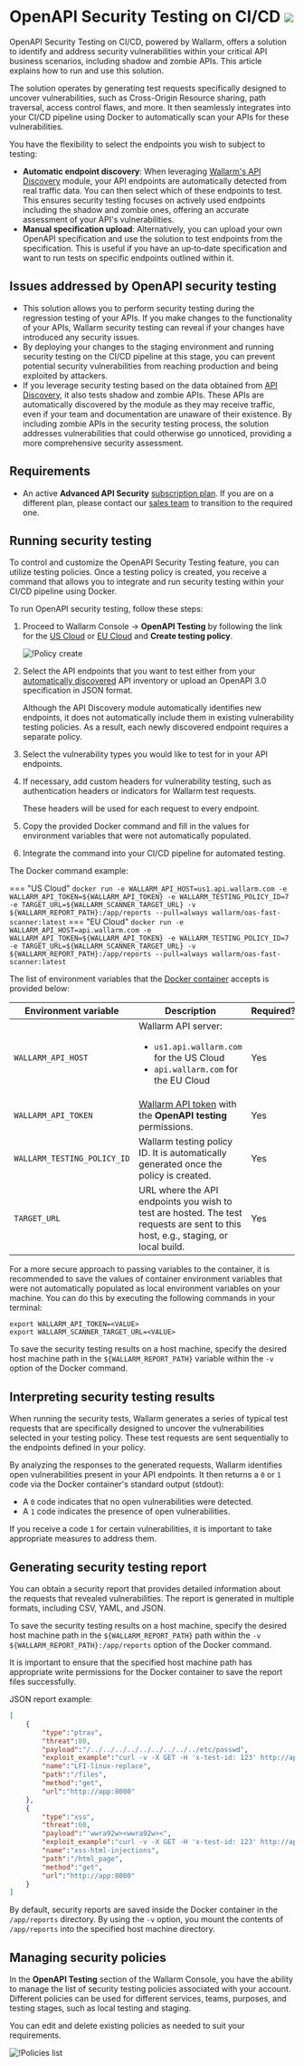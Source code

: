 # OpenAPI Security Testing on CI/CD <a href="../../about-wallarm/subscription-plans/#waap-and-advanced-api-security"><img src="../../images/api-security-tag.svg" style="border: none;"></a>

OpenAPI Security Testing on CI/CD, powered by Wallarm, offers a solution to identify and address security vulnerabilities within your critical API business scenarios, including shadow and zombie APIs. This article explains how to run and use this solution.

The solution operates by generating test requests specifically designed to uncover vulnerabilities, such as Cross-Origin Resource sharing, path traversal, access control flaws, and more. It then seamlessly integrates into your CI/CD pipeline using Docker to automatically scan your APIs for these vulnerabilities.

You have the flexibility to select the endpoints you wish to subject to testing:

* **Automatic endpoint discovery**: When leveraging [Wallarm's API Discovery](../api-discovery/overview.md) module, your API endpoints are automatically detected from real traffic data. You can then select which of these endpoints to test. This ensures security testing focuses on actively used endpoints including the shadow and zombie ones, offering an accurate assessment of your API's vulnerabilities.
* **Manual specification upload**: Alternatively, you can upload your own OpenAPI specification and use the solution to test endpoints from the specification. This is useful if you have an up‑to‑date specification and want to run tests on specific endpoints outlined within it.

## Issues addressed by OpenAPI security testing

* This solution allows you to perform security testing during the regression testing of your APIs. If you make changes to the functionality of your APIs, Wallarm security testing can reveal if your changes have introduced any security issues.
* By deploying your changes to the staging environment and running security testing on the CI/CD pipeline at this stage, you can prevent potential security vulnerabilities from reaching production and being exploited by attackers.
* If you leverage security testing based on the data obtained from [API Discovery](../api-discovery/overview.md), it also tests shadow and zombie APIs. These APIs are automatically discovered by the module as they may receive traffic, even if your team and documentation are unaware of their existence. By including zombie APIs in the security testing process, the solution addresses vulnerabilities that could otherwise go unnoticed, providing a more comprehensive security assessment.

## Requirements

* An active **Advanced API Security** [subscription plan](../about-wallarm/subscription-plans.md#waap-and-advanced-api-security). If you are on a different plan, please contact our [sales team](mailto:sales@wallarm.com) to transition to the required one.

## Running security testing

To control and customize the OpenAPI Security Testing feature, you can utilize testing policies. Once a testing policy is created, you receive a command that allows you to integrate and run security testing within your CI/CD pipeline using Docker.

To run OpenAPI security testing, follow these steps:

1. Proceed to Wallarm Console → **OpenAPI Testing** by following the link for the [US Cloud](https://us1.my.wallarm.com/security-testing) or [EU Cloud](https://my.wallarm.com/security-testing) and **Create testing policy**.

    ![!Policy create](../images/user-guides/openapi-testing/create-testing-policy.png)
1. Select the API endpoints that you want to test either from your [automatically discovered](../api-discovery/overview.md) API inventory or upload an OpenAPI 3.0 specification in JSON format.

    Although the API Discovery module automatically identifies new endpoints, it does not automatically include them in existing vulnerability testing policies. As a result, each newly discovered endpoint requires a separate policy.
1. Select the vulnerability types you would like to test for in your API endpoints.
1. If necessary, add custom headers for vulnerability testing, such as authentication headers or indicators for Wallarm test requests.

    These headers will be used for each request to every endpoint.
1. Copy the provided Docker command and fill in the values for environment variables that were not automatically populated.
1. Integrate the command into your CI/CD pipeline for automated testing.

The Docker command example:

=== "US Cloud"
    ```
    docker run -e WALLARM_API_HOST=us1.api.wallarm.com -e WALLARM_API_TOKEN=${WALLARM_API_TOKEN} -e WALLARM_TESTING_POLICY_ID=7 -e TARGET_URL=${WALLARM_SCANNER_TARGET_URL} -v ${WALLARM_REPORT_PATH}:/app/reports --pull=always wallarm/oas-fast-scanner:latest
    ```
=== "EU Cloud"
    ```
    docker run -e WALLARM_API_HOST=api.wallarm.com -e WALLARM_API_TOKEN=${WALLARM_API_TOKEN} -e WALLARM_TESTING_POLICY_ID=7 -e TARGET_URL=${WALLARM_SCANNER_TARGET_URL} -v ${WALLARM_REPORT_PATH}:/app/reports --pull=always wallarm/oas-fast-scanner:latest
    ```

The list of environment variables that the [Docker container](https://hub.docker.com/r/wallarm/oas-fast-scanner) accepts is provided below:

Environment variable | Description| Required?
--- | ---- | ----
`WALLARM_API_HOST` | Wallarm API server:<ul><li>`us1.api.wallarm.com` for the US Cloud</li><li>`api.wallarm.com` for the EU Cloud</li></ul> | Yes
`WALLARM_API_TOKEN` | [Wallarm API token](../user-guides/settings/api-tokens.md) with the **OpenAPI testing** permissions. | Yes
`WALLARM_TESTING_POLICY_ID` | Wallarm testing policy ID. It is automatically generated once the policy is created. | Yes
`TARGET_URL` | URL where the API endpoints you wish to test are hosted. The test requests are sent to this host, e.g., staging, or local build. | Yes

For a more secure approach to passing variables to the container, it is recommended to save the values of container environment variables that were not automatically populated as local environment variables on your machine. You can do this by executing the following commands in your terminal:

```
export WALLARM_API_TOKEN=<VALUE>
export WALLARM_SCANNER_TARGET_URL=<VALUE>
```

To save the security testing results on a host machine, specify the desired host machine path in the `${WALLARM_REPORT_PATH}` variable within the `-v` option of the Docker command.

## Interpreting security testing results

When running the security tests, Wallarm generates a series of typical test requests that are specifically designed to uncover the vulnerabilities selected in your testing policy. These test requests are sent sequentially to the endpoints defined in your policy.

By analyzing the responses to the generated requests, Wallarm identifies open vulnerabilities present in your API endpoints. It then returns a `0` or `1` code via the Docker container's standard output (stdout):

* A `0` code indicates that no open vulnerabilities were detected.
* A `1` code indicates the presence of open vulnerabilities.

If you receive a code `1` for certain vulnerabilities, it is important to take appropriate measures to address them.

## Generating security testing report

You can obtain a security report that provides detailed information about the requests that revealed vulnerabilities. The report is generated in multiple formats, including CSV, YAML, and JSON.

To save the security testing results on a host machine, specify the desired host machine path in the `${WALLARM_REPORT_PATH}` path within the `-v ${WALLARM_REPORT_PATH}:/app/reports` option of the Docker command.

It is important to ensure that the specified host machine path has appropriate write permissions for the Docker container to save the report files successfully.

JSON report example:

```json
[
    {
        "type":"ptrav",
        "threat":80,
        "payload":"/../../../../../../../../../etc/passwd",
        "exploit_example":"curl -v -X GET -H 'x-test-id: 123' http://app:8000/files?path=/../../../../../../../../../etc/passwd\n\n{\"file_contents\":\"root:x:0:0:root:/root:/bin/bash\\ndaemon:x:1:1:daemon:/usr/sbin:/usr/sbin/nologin\\n",
        "name":"LFI-linux-replace",
        "path":"/files",
        "method":"get",
        "url":"http://app:8000"
    },
    {
        "type":"xss",
        "threat":60,
        "payload":"'wwra92w><wwra92w><",
        "exploit_example":"curl -v -X GET -H 'x-test-id: 123' http://app:8000/html_page?query='wwra92w><wwra92w><\n\n<html><body>'wwra92w><wwra92w><</body></html>",
        "name":"xss-html-injections",
        "path":"/html_page",
        "method":"get",
        "url":"http://app:8000"
    }
]
```

By default, security reports are saved inside the Docker container in the `/app/reports` directory. By using the `-v` option, you mount the contents of `/app/reports` into the specified host machine directory.

## Managing security policies

In the **OpenAPI Testing** section of the Wallarm Console, you have the ability to manage the list of security testing policies associated with your account. Different policies can be used for different services, teams, purposes, and testing stages, such as local testing and staging.

You can edit and delete existing policies as needed to suit your requirements.

![!Policies list](../images/user-guides/openapi-testing/testing-policies-list.png)
